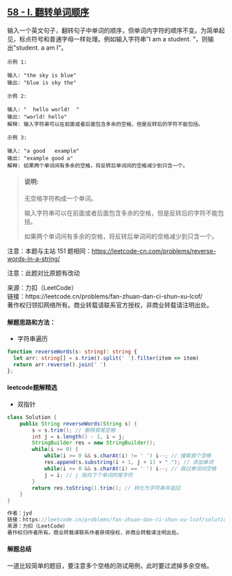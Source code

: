 ## [58 - I. 翻转单词顺序](https://leetcode.cn/problems/fan-zhuan-dan-ci-shun-xu-lcof/)

<p>
输入一个英文句子，翻转句子中单词的顺序，但单词内字符的顺序不变。为简单起见，标点符号和普通字母一样处理。例如输入字符串"I am a student. "，则输出"student. a am I"。
</p>

```
示例 1: 

输入: "the sky is blue"
输出: "blue is sky the"

示例 2:

输入: "  hello world!  "
输出: "world! hello"
解释: 输入字符串可以在前面或者后面包含多余的空格，但是反转后的字符不能包括。

示例 3:

输入: "a good   example"
输出: "example good a"
解释: 如果两个单词间有多余的空格，将反转后单词间的空格减少到只含一个。
```

> #### 说明:
>
> 无空格字符构成一个单词。
> 
> 输入字符串可以在前面或者后面包含多余的空格，但是反转后的字符不能包括。
> 
> 如果两个单词间有多余的空格，将反转后单词间的空格减少到只含一个。

注意：本题与主站 151 题相同：https://leetcode-cn.com/problems/reverse-words-in-a-string/

注意：此题对比原题有改动

<p style="font-size: 14px">
来源：力扣（LeetCode） <br>
链接：https://leetcode.cn/problems/fan-zhuan-dan-ci-shun-xu-lcof/ <br>
著作权归领扣网络所有。商业转载请联系官方授权，非商业转载请注明出处。
</p>

#### 解题思路和方法：
- 字符串遍历

```typescript
function reverseWords(s: string): string {
  let arr: string[] = s.trim().split(' ').filter(item => item)
  return arr.reverse().join(' ')
};
```

#### leetcode题解精选
- 双指针

```java
class Solution {
    public String reverseWords(String s) {
        s = s.trim(); // 删除首尾空格
        int j = s.length() - 1, i = j;
        StringBuilder res = new StringBuilder();
        while(i >= 0) {
            while(i >= 0 && s.charAt(i) != ' ') i--; // 搜索首个空格
            res.append(s.substring(i + 1, j + 1) + " "); // 添加单词
            while(i >= 0 && s.charAt(i) == ' ') i--; // 跳过单词间空格
            j = i; // j 指向下个单词的尾字符
        }
        return res.toString().trim(); // 转化为字符串并返回
    }
}

作者：jyd
链接：https://leetcode.cn/problems/fan-zhuan-dan-ci-shun-xu-lcof/solution/mian-shi-ti-58-i-fan-zhuan-dan-ci-shun-xu-shuang-z/
来源：力扣（LeetCode）
著作权归作者所有。商业转载请联系作者获得授权，非商业转载请注明出处。
```

#### 解题总结
一道比较简单的题目，要注意多个空格的测试用例，此时要过滤掉多余空格。
